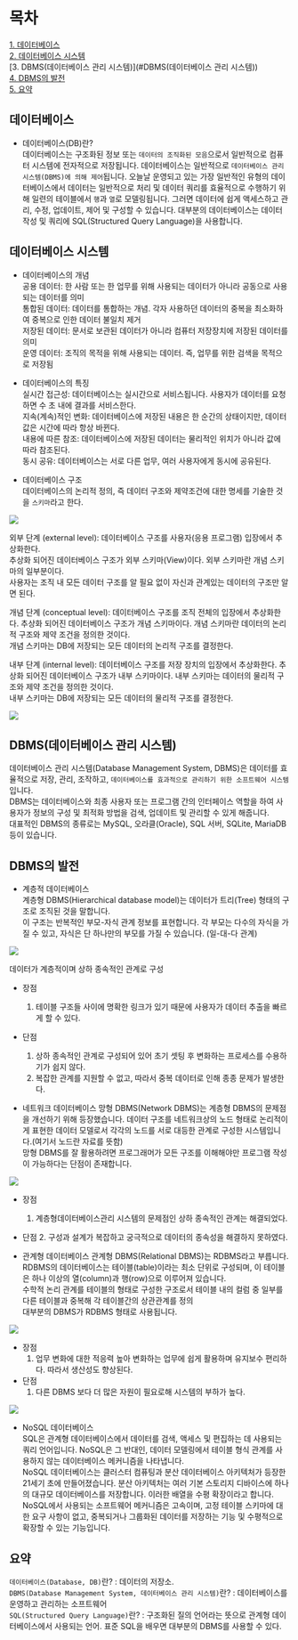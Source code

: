 # 목차 
[1. 데이터베이스](#데이터베이스) <br>
[2. 데이터베이스 시스템](#데이터베이스-시스템) <br>
[3. DBMS(데이터베이스 관리 시스템)](#DBMS(데이터베이스 관리 시스템)) <br>
[4. DBMS의 발전](#DBMS의-발전) <br>
[5. 요약](#요약) <br>

## 데이터베이스
- 데이터베이스(DB)란? <br>
데이터베이스는 구조화된 정보 또는 `데이터의 조직화된 모음`으로서 일반적으로 컴퓨터 시스템에 전자적으로 저장됩니다. 
데이터베이스는 일반적으로 `데이터베이스 관리 시스템(DBMS)에 의해 제어`됩니다.
오늘날 운영되고 있는 가장 일반적인 유형의 데이터베이스에서 데이터는 일반적으로 처리 및 데이터 쿼리를 효율적으로 수행하기 위해 일련의 테이블에서 `행`과 `열`로 모델링됩니다. 그러면 데이터에 쉽게 액세스하고 관리, 수정, 업데이트, 제어 및 구성할 수 있습니다. 
대부분의 데이터베이스는 데이터 작성 및 쿼리에 SQL(Structured Query Language)을 사용합니다.

## 데이터베이스 시스템
- 데이터베이스의 개념 <br>
공용 데이터: 한 사람 또는 한 업무를 위해 사용되는 데이터가 아니라 공동으로 사용되는 데이터를 의미 <br>
통합된 데이터: 데이터를 통합하는 개념. 각자 사용하던 데이터의 중복을 최소화하여 중복으로 인한 데이터 불일치 제거 <br>
저장된 데이터: 문서로 보관된 데이터가 아니라 컴퓨터 저장장치에 저장된 데이터를 의미 <br>
운영 데이터: 조직의 목적을 위해 사용되는 데이터. 즉, 업무를 위한 검색을 목적으로 저장됨 <br>

- 데이터베이스의 특징 <br>
실시간 접근성: 데이터베이스는 실시간으로 서비스됩니다. 사용자가 데이터를 요청하면 수 초 내에 결과를 서비스한다. <br>
지속(계속)적인 변화: 데이터베이스에 저장된 내용은 한 순간의 상태이지만, 데이터 값은 시간에 따라 항상 바뀐다. <br>
내용에 따른 참조: 데이터베이스에 저장된 데이터는 물리적인 위치가 아니라 값에 따라 참조된다. <br>
동시 공유: 데이터베이스는 서로 다른 업무, 여러 사용자에게 동시에 공유된다. <br>

- 데이터베이스 구조 <br>
데이터베이스의 논리적 정의, 즉 데이터 구조와 제약조건에 대한 명세를 기술한 것을 `스키마`라고 한다. <br>

<img src="https://github.com/z-wook/z-wook/assets/101041221/af7ad489-d60b-4394-87a8-623aabe92f0f">

외부 단계 (external level): 데이터베이스 구조를 사용자(응용 프로그램) 입장에서 추상화한다. <br>
추상화 되어진 데이터베이스 구조가 외부 스키마(View)이다. 외부 스키마란 개념 스키마의 일부분이다. <br>
사용자는 조직 내 모든 데이터 구조를 알 필요 없이 자신과 관계있는 데이터의 구조만 알면 된다. <br>

개념 단계 (conceptual level): 데이터베이스 구조를 조직 전체의 입장에서 추상화한다. 추상화 되어진 데이터베이스 구조가 개념 스키마이다. 개념 스키마란 데이터의 논리적 구조와 제약 조건을 정의한 것이다. <br>
개념 스키마는 DB에 저장되는 모든 데이터의 논리적 구조를 결정한다. <br>

내부 단계 (internal level): 데이터베이스 구조를 저장 장치의 입장에서 추상화한다. 추상화 되어진 데이터베이스 구조가 내부 스키마이다. 내부 스키마는 데이터의 물리적 구조와 제약 조건을 정의한 것이다. <br>
내부 스키마는 DB에 저장되는 모든 데이터의 물리적 구조를 결정한다. <br>

<img src="https://github.com/z-wook/z-wook/assets/101041221/2a094339-fae1-4bc6-84ba-ddee5ff9aced">

## DBMS(데이터베이스 관리 시스템)
데이터베이스 관리 시스템(Database Management System, DBMS)은 데이터를 효율적으로 저장, 관리, 조작하고, `데이터베이스를 효과적으로 관리하기 위한 소프트웨어 시스템`입니다. <br>
DBMS는 데이터베이스와 최종 사용자 또는 프로그램 간의 인터페이스 역할을 하여 사용자가 정보의 구성 및 최적화 방법을 검색, 업데이트 및 관리할 수 있게 해줍니다. <br>
대표적인 DBMS의 종류로는 MySQL, 오라클(Oracle), SQL 서버, SQLite, MariaDB 등이 있습니다. <br>

## DBMS의 발전
- 계층적 데이터베이스 <br>
계층형 DBMS(Hierarchical database model)는 데이터가 트리(Tree) 형태의 구조로 조직된 것을 말합니다. <br>
이 구조는 반복적인 부모-자식 관계 정보를 표현합니다. 각 부모는 다수의 자식을 가질 수 있고, 자식은 단 하나만의 부모를 가질 수 있습니다. (일-대-다 관계)

<img src="https://github.com/z-wook/z-wook/assets/101041221/c73be60f-29ff-4b61-820f-f24ddd2ec822">

데이터가 계층적이며 상하 종속적인 관계로 구성

- 장점
  1. 테이블 구조들 사이에 명확한 링크가 있기 때문에 사용자가 데이터 추출을 빠르게 할 수 있다.
- 단점
  1. 상하 종속적인 관계로 구성되어 있어 초기 셋팅 후 변화하는 프로세스를 수용하기가 쉽지 않다.
  2. 복잡한 관계를 지원할 수 없고, 따라서 중복 데이터로 인해 종종 문제가 발생한다.

- 네트워크 데이터베이스
망형 DBMS(Network DBMS)는 계층형 DBMS의 문제점을 개선하기 위해 등장했습니다. 
데이터 구조를 네트워크상의 노드 형태로 논리적이게 표현한 데이터 모델로서 각각의 노드를 서로 대등한 관계로 구성한 시스템입니다.(여기서 노드란 자료를 뜻함) <br>
망형 DBMS를 잘 활용하려면 프로그래머가 모든 구조를 이해해야만 프로그램 작성이 가능하다는 단점이 존재합니다. <br>

<img src="https://github.com/z-wook/z-wook/assets/101041221/c3125179-eebe-4825-b81f-d20b4c999631">

- 장점
  1. 계층형데이터베이스관리 시스템의 문제점인 상하 종속적인 관계는 해결되었다.
- 단점
  2. 구성과 설계가 복잡하고 궁극적으로 데이터의 종속성을 해결하지 못하였다.

- 관계형 데이터베이스
관계형 DBMS(Relational DBMS)는 RDBMS라고 부릅니다. <br>
RDBMS의 데이터베이스는 테이블(table)이라는 최소 단위로 구성되며, 이 테이블은 하나 이상의 열(column)과 행(row)으로 이루어져 있습니다. <br>
수학적 논리 관계를 테이블의 형태로 구성한 구조로서 테이블 내의 컬럼 중 일부를 다른 테이블과 중복해 각 테이블간의 상관관계를 정의 <br>
대부분의 DBMS가 RDBMS 형태로 사용됩니다. <br>

<img src="https://github.com/z-wook/z-wook/assets/101041221/5f0ce223-8933-481f-9d26-d9171a84fbaa">

- 장점
  1. 업무 변화에 대한 적응력 높아 변화하는 업무에 쉽게 활용하며 유지보수 편리하다. 따라서 생산성도 향상된다.
- 단점
  1. 다른 DBMS 보다 더 많은 자원이 필요로해 시스템의 부하가 높다.

<img src="https://github.com/z-wook/z-wook/assets/101041221/63288517-5c77-44bf-8a4a-87d3bc57e493">

- NoSQL 데이터베이스 <br>
SQL은 관계형 데이터베이스에서 데이터를 검색, 액세스 및 편집하는 데 사용되는 쿼리 언어입니다. NoSQL은 그 반대인, 데이터 모델링에서 테이블 형식 관계를 사용하지 않는 데이터베이스 메커니즘을 나타냅니다. <br>
NoSQL 데이터베이스는 클러스터 컴퓨팅과 분산 데이터베이스 아키텍처가 등장한 21세기 초에 만들어졌습니다. 분산 아키텍처는 여러 기본 스토리지 디바이스에 하나의 대규모 데이터베이스를 저장합니다. 이러한 배열을 수평 확장이라고 합니다. NoSQL에서 사용되는 소프트웨어 메커니즘은 고속이며, 고정 테이블 스키마에 대한 요구 사항이 없고, 중복되거나 그룹화된 데이터를 저장하는 기능 및 수평적으로 확장할 수 있는 기능입니다.

## 요약
`데이터베이스(Database, DB)`란? : 데이터의 저장소. <br>
`DBMS(Database Management System, 데이터베이스 관리 시스템)`란? : 데이터베이스를 운영하고 관리하는 소프트웨어 <br>
`SQL(Structured Query Language)`란? : 구조화된 질의 언어라는 뜻으로 관계형 데이터베이스에서 사용되는 언어. 표준 SQL을 배우면 대부분의 DBMS를 사용할 수 있다. <br>